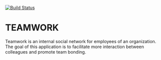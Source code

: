 [![Build Status](https://travis-ci.com/leokamwath/Teamwork.svg?branch=develop)](https://travis-ci.com/leokamwath/Teamwork)

# TEAMWORK

Teamwork is an internal social network for employees of an organization. The goal of this application is to facilitate more interaction between colleagues and promote team bonding.
